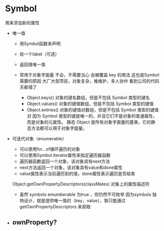 # Symbol 
用来添加新的属性
- 唯一值
  - 用Symbol函数来声明
  - 给一个label（可选）
  - 返回值唯一值
  - 常用于对象字面量 不会，不需要当心 会被覆盖
    key 的用法 这也是Symbol 需要的原因
    大厂大型项目，对象复杂，难维护，多人协作             看到公司的代码天都塌了  

    - Object.keys() 对象的键名数组，但是不包括  Symbol 类型的键名
    - Object.values() 对象的键值数组，但是不包括  Symbol 类型的键值
    - Object.entries() 对象的键值对数组，但是不包括  Symbol 类型的键值对    因为 Symbol 类型的键是唯一的，并且它们不是对象的普通属性，而是对象的元属性。
    静态
    Object 是所有对象字面量的基类，它的静态方法都可以用于对象字面量。


- 可迭代对象（enumerable）
  - 可以使用for...of循环遍历的对象
  - 可以使用Symbol.iterator属性来指定遍历器函数
  - 遍历器函数返回一个对象，该对象具有next方法
  - next方法返回一个对象，该对象具有value和done属性
  - value属性表示当前遍历到的值，done属性表示遍历是否结束

  Object.getOwnPropertyDescriptors(classMates) 对象上的属性描述符
    - 虽然 symbols emumberable 为true ，但仍然不可枚举
     因为symbols 独特设计，就是提供唯一值的（key，value），智只能通过getOwnPropertyDescriptors 来获取

- ownProperty?
  - 